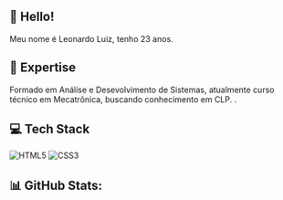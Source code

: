 ## 👋 Hello!

Meu nome é Leonardo Luiz, tenho 23 anos. 


## 🚀 Expertise

Formado em Análise e Desevolvimento de Sistemas, atualmente curso técnico em Mecatrônica, buscando conhecimento em CLP. .

## 💻 Tech Stack
![HTML5](https://img.shields.io/badge/html5-%23E34F26.svg?style=for-the-badge&logo=html5&logoColor=white) ![CSS3](https://img.shields.io/badge/css3-%231572B6.svg?style=for-the-badge&logo=css3&logoColor=white)

## 📊 GitHub Stats:



